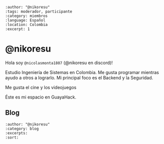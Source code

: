 
```{post} 2023-07-18
:author: "@nikoresu"
:tags: moderador, participante
:category: miembros
:language: Español
:location: Colombia
:excerpt: 1
```

# @nikoresu

Hola soy `@nicolasmonta1807` (@nikoresu en discord)!

Estudio Ingeniería de Sistemas en Colombia. Me gusta programar mientras ayudo a otros a lograrlo. Mi principal foco es el Backend y la Seguridad.

Me gusta el cine y los videojuegos

Éste es mi espacio en GuayaHack.

## Blog

```{postlist}
:author: "@nikoresu"
:category: blog
:excerpts:
:sort:
```


